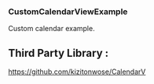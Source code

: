 ### CustomCalendarViewExample

Custom calendar example.

## Third Party Library : 

https://github.com/kizitonwose/CalendarV
